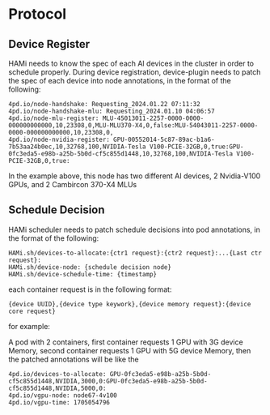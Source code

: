 # Protocol

## Device Register

HAMi needs to know the spec of each AI devices in the cluster in order to schedule properly. During device registration, device-plugin needs to patch the spec of each device into node annotations, in the format of the following:

```
4pd.io/node-handshake: Requesting_2024.01.22 07:11:32
4pd.io/node-handshake-mlu: Requesting_2024.01.10 04:06:57
4pd.io/node-mlu-register: MLU-45013011-2257-0000-0000-000000000000,10,23308,0,MLU-MLU370-X4,0,false:MLU-54043011-2257-0000-0000-000000000000,10,23308,0,
4pd.io/node-nvidia-register: GPU-00552014-5c87-89ac-b1a6-7b53aa24b0ec,10,32768,100,NVIDIA-Tesla V100-PCIE-32GB,0,true:GPU-0fc3eda5-e98b-a25b-5b0d-cf5c855d1448,10,32768,100,NVIDIA-Tesla V100-PCIE-32GB,0,true:
```

In the example above, this node has two different AI devices, 2 Nvidia-V100 GPUs, and 2 Cambircon 370-X4 MLUs

## Schedule Decision

HAMi scheduler needs to patch schedule decisions into pod annotations, in the format of the following:

```
HAMi.sh/devices-to-allocate:{ctr1 request}:{ctr2 request}:...{Last ctr request}:
HAMi.sh/device-node: {schedule decision node}
HAMi.sh/device-schedule-time: {timestamp}
```

each container request is in the following format:

```
{device UUID},{device type keywork},{device memory request}:{device core request}
```

for example:

A pod with 2 containers, first container requests 1 GPU with 3G device Memory, second container requests 1 GPU with 5G device Memory, then the patched annotations will be like the

```
4pd.io/devices-to-allocate: GPU-0fc3eda5-e98b-a25b-5b0d-cf5c855d1448,NVIDIA,3000,0:GPU-0fc3eda5-e98b-a25b-5b0d-cf5c855d1448,NVIDIA,5000,0: 
4pd.io/vgpu-node: node67-4v100
4pd.io/vgpu-time: 1705054796
```

